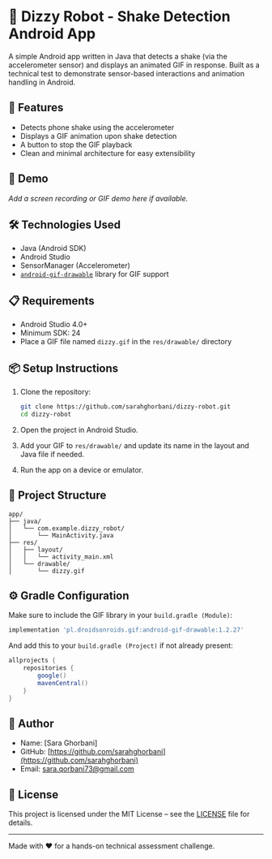 # 🤖 Dizzy Robot - Shake Detection Android App

A simple Android app written in Java that detects a shake (via the accelerometer sensor) and displays an animated GIF in response. Built as a technical test to demonstrate sensor-based interactions and animation handling in Android.

## 🚀 Features

- Detects phone shake using the accelerometer
- Displays a GIF animation upon shake detection
- A button to stop the GIF playback
- Clean and minimal architecture for easy extensibility

## 🎥 Demo

*Add a screen recording or GIF demo here if available.*

## 🛠 Technologies Used

- Java (Android SDK)
- Android Studio
- SensorManager (Accelerometer)
- [`android-gif-drawable`](https://github.com/koral--/android-gif-drawable) library for GIF support

## 📋 Requirements

- Android Studio 4.0+
- Minimum SDK: 24
- Place a GIF file named `dizzy.gif` in the `res/drawable/` directory

## 📦 Setup Instructions

1. Clone the repository:

   ```bash
   git clone https://github.com/sarahghorbani/dizzy-robot.git
   cd dizzy-robot
   ```

2. Open the project in Android Studio.

3. Add your GIF to `res/drawable/` and update its name in the layout and Java file if needed.

4. Run the app on a device or emulator.

## 📁 Project Structure

```
app/
├── java/
│   └── com.example.dizzy_robot/
│       └── MainActivity.java
├── res/
│   ├── layout/
│   │   └── activity_main.xml
│   └── drawable/
│       └── dizzy.gif
```

## ⚙️ Gradle Configuration

Make sure to include the GIF library in your `build.gradle (Module)`:

```gradle
implementation 'pl.droidsonroids.gif:android-gif-drawable:1.2.27'
```

And add this to your `build.gradle (Project)` if not already present:

```gradle
allprojects {
    repositories {
        google()
        mavenCentral()
    }
}
```

## 👤 Author

- Name: [Sara Ghorbani]
- GitHub: [https://github.com/sarahghorbani](https://github.com/sarahghorbani)
- Email: sara.qorbani73@gmail.com

## 📄 License

This project is licensed under the MIT License – see the [LICENSE](LICENSE) file for details.

---

Made with ❤️ for a hands-on technical assessment challenge.
